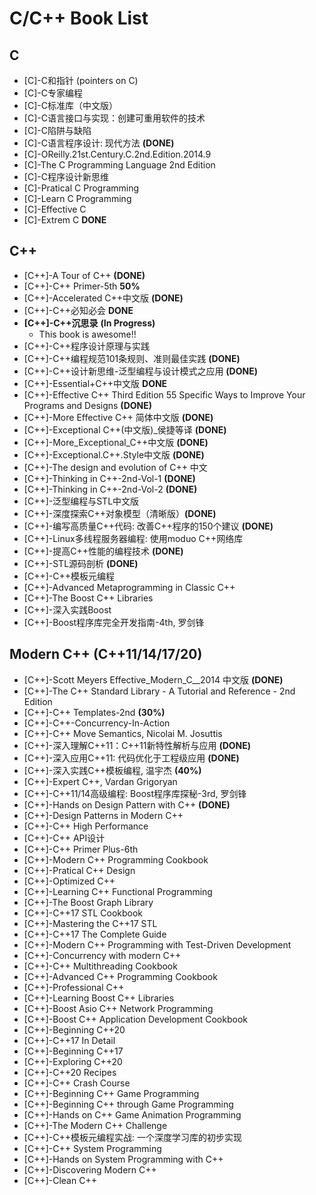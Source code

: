 # C/C++ Book List
## C
* [C]-C和指针 (pointers on C)
* [C]-C专家编程
* [C]-C标准库（中文版）
* [C]-C语言接口与实现：创建可重用软件的技术
* [C]-C陷阱与缺陷
* [C]-C语言程序设计: 现代方法 **(DONE)**
* [C]-OReilly.21st.Century.C.2nd.Edition.2014.9
* [C]-The C Programming Language 2nd Edition
* [C]-C程序设计新思维 
* [C]-Pratical C Programming
* [C]-Learn C Programming
* [C]-Effective C
* [C]-Extrem C **DONE**

## C++
* [C++]-A Tour of C++ **(DONE)**
* [C++]-C++ Primer-5th **50%**
* [C++]-Accelerated C++中文版 **(DONE)**
* [C++]-C++必知必会 **DONE**
* **[C++]-C++沉思录** **(In Progress)**
    * This book is awesome!!
* [C++]-C++程序设计原理与实践
* [C++]-C++编程规范101条规则、准则最佳实践 **(DONE)**
* [C++]-C++设计新思维-泛型编程与设计模式之应用 **(DONE)**
* [C++]-Essential+C++中文版 **DONE**
* [C++]-Effective C++ Third Edition  55 Specific Ways to Improve Your Programs and Designs **(DONE)**
* [C++]-More Effective C++ 简体中文版 **(DONE)**
* [C++]-Exceptional C++(中文版)_侯捷等译 **(DONE)**
* [C++]-More_Exceptional_C++中文版 **(DONE)**
* [C++]-Exceptional.C++.Style中文版 **(DONE)**
* [C++]-The design and evolution of C++ 中文
* [C++]-Thinking in C++-2nd-Vol-1 **(DONE)**
* [C++]-Thinking in C++-2nd-Vol-2 **(DONE)**
* [C++]-泛型编程与STL中文版
* [C++]-深度探索C++对象模型（清晰版）**(DONE)**
* [C++]-编写高质量C++代码: 改善C++程序的150个建议 **(DONE)**
* [C++]-Linux多线程服务器编程: 使用moduo C++网络库
* [C++]-提高C++性能的编程技术 **(DONE)**
* [C++]-STL源码剖析 **(DONE)**
* [C++]-C++模板元编程
* [C++]-Advanced Metaprogramming in Classic C++
* [C++]-The Boost C++ Libraries
* [C++]-深入实践Boost
* [C++]-Boost程序库完全开发指南-4th, 罗剑锋

## Modern C++ (C++11/14/17/20)
* [C++]-Scott Meyers Effective_Modern_C__2014 中文版 **(DONE)**
* [C++]-The C++ Standard Library - A Tutorial and Reference - 2nd Edition
* [C++]-C++ Templates-2nd **(30%)**
* [C++]-C++-Concurrency-In-Action
* [C++]-C++ Move Semantics, Nicolai M. Josuttis
* [C++]-深入理解C++11：C++11新特性解析与应用 **(DONE)**
* [C++]-深入应用C++11: 代码优化于工程级应用 **(DONE)**
* [C++]-深入实践C++模板编程, 温宇杰 **(40%)**
* [C++]-Expert C++, Vardan Grigoryan
* [C++]-C++11/14高级编程: Boost程序库探秘-3rd, 罗剑锋
* [C++]-Hands on Design Pattern with C++ **(DONE)**
* [C++]-Design Patterns in Modern C++
* [C++]-C++ High Performance
* [C++]-C++ API设计
* [C++]-C++ Primer Plus-6th
* [C++]-Modern C++ Programming Cookbook
* [C++]-Pratical C++ Design
* [C++]-Optimized C++
* [C++]-Learning C++ Functional Programming
* [C++]-The Boost Graph Library
* [C++]-C++17 STL Cookbook
* [C++]-Mastering the C++17 STL
* [C++]-C++17 The Complete Guide
* [C++]-Modern C++ Programming with Test-Driven Development
* [C++]-Concurrency with modern C++
* [C++]-C++ Multithreading Cookbook
* [C++]-Advanced C++ Programming Cookbook
* [C++]-Professional C++
* [C++]-Learning Boost C++ Libraries
* [C++]-Boost Asio C++ Network Programming
* [C++]-Boost C++ Application Development Cookbook
* [C++]-Beginning C++20
* [C++]-C++17 In Detail
* [C++]-Beginning C++17
* [C++]-Exploring C++20
* [C++]-C++20 Recipes
* [C++]-C++ Crash Course
* [C++]-Beginning C++ Game Programming
* [C++]-Beginning C++ through Game Programming
* [C++]-Hands on C++ Game Animation Programming
* [C++]-The Modern C++ Challenge
* [C++]-C++模板元编程实战: 一个深度学习库的初步实现
* [C++]-C++ System Programming
* [C++]-Hands on System Programming with C++
* [C++]-Discovering Modern C++
* [C++]-Clean C++

